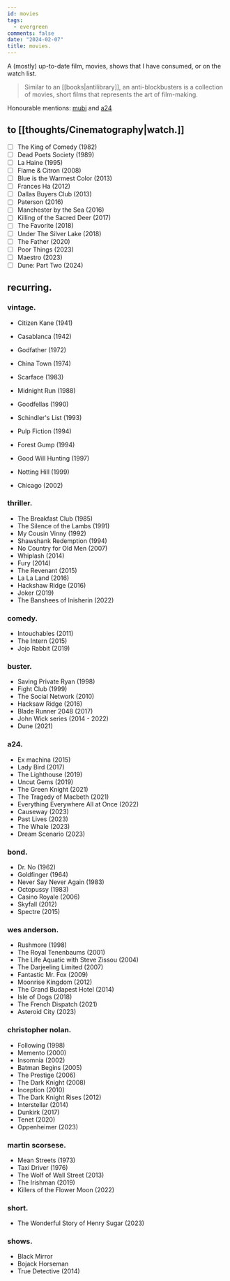 ```yaml
---
id: movies
tags:
  - evergreen
comments: false
date: "2024-02-07"
title: movies.
---
```


A (mostly) up-to-date film, movies, shows that I have consumed, or on the watch list.

> Similar to an [[books|antilibrary]], an anti-blockbusters is a collection of movies, short films that represents the art of film-making.

Honourable mentions: [mubi](https://mubi.com/en/ca) and [a24](https://a24films.com/)

## to [[thoughts/Cinematography|watch.]]

- [ ] The King of Comedy (1982)
- [ ] Dead Poets Society (1989)
- [ ] La Haine (1995)
- [ ] Flame & Citron (2008)
- [ ] Blue is the Warmest Color (2013)
- [ ] Frances Ha (2012)
- [ ] Dallas Buyers Club (2013)
- [ ] Paterson (2016)
- [ ] Manchester by the Sea (2016)
- [ ] Killing of the Sacred Deer (2017)
- [ ] The Favorite (2018)
- [ ] Under The Silver Lake (2018)
- [ ] The Father (2020)
- [ ] Poor Things (2023)
- [ ] Maestro (2023)
- [ ] Dune: Part Two (2024)

## recurring.

### vintage.

- Citizen Kane (1941)
- Casablanca (1942)
- Godfather (1972)
- China Town (1974)

- Scarface (1983)
- Midnight Run (1988)
- Goodfellas (1990)
- Schindler's List (1993)
- Pulp Fiction (1994)
- Forest Gump (1994)
- Good Will Hunting (1997)
- Notting Hill (1999)
- Chicago (2002)

### thriller.

- The Breakfast Club (1985)
- The Silence of the Lambs (1991)
- My Cousin Vinny (1992)
- Shawshank Redemption (1994)
- No Country for Old Men (2007)
- Whiplash (2014)
- Fury (2014)
- The Revenant (2015)
- La La Land (2016)
- Hackshaw Ridge (2016)
- Joker (2019)
- The Banshees of Inisherin (2022)

### comedy.

- Intouchables (2011)
- The Intern (2015)
- Jojo Rabbit (2019)

### buster.

- Saving Private Ryan (1998)
- Fight Club (1999)
- The Social Network (2010)
- Hacksaw Ridge (2016)
- Blade Runner 2048 (2017)
- John Wick series (2014 - 2022)
- Dune (2021)

### a24.

- Ex machina (2015)
- Lady Bird (2017)
- The Lighthouse (2019)
- Uncut Gems (2019)
- The Green Knight (2021)
- The Tragedy of Macbeth (2021)
- Everything Everywhere All at Once (2022)
- Causeway (2023)
- Past Lives (2023)
- The Whale (2023)
- Dream Scenario (2023)

### bond.

- Dr. No (1962)
- Goldfinger (1964)
- Never Say Never Again (1983)
- Octopussy (1983)
- Casino Royale (2006)
- Skyfall (2012)
- Spectre (2015)


### wes anderson.

- Rushmore (1998)
- The Royal Tenenbaums (2001)
- The Life Aquatic with Steve Zissou (2004)
- The Darjeeling Limited (2007)
- Fantastic Mr. Fox (2009)
- Moonrise Kingdom (2012)
- The Grand Budapest Hotel (2014)
- Isle of Dogs (2018)
- The French Dispatch (2021)
- Asteroid City (2023)

### christopher nolan.

- Following (1998)
- Memento (2000)
- Insomnia (2002)
- Batman Begins (2005)
- The Prestige (2006)
- The Dark Knight (2008)
- Inception (2010)
- The Dark Knight Rises (2012)
- Interstellar (2014)
- Dunkirk (2017)
- Tenet (2020)
- Oppenheimer (2023)

### martin scorsese.

- Mean Streets (1973)
- Taxi Driver (1976)
- The Wolf of Wall Street (2013)
- The Irishman (2019)
- Killers of the Flower Moon (2022)

### short.

- The Wonderful Story of Henry Sugar (2023)

### shows.

- Black Mirror
- Bojack Horseman
- True Detective (2014)

